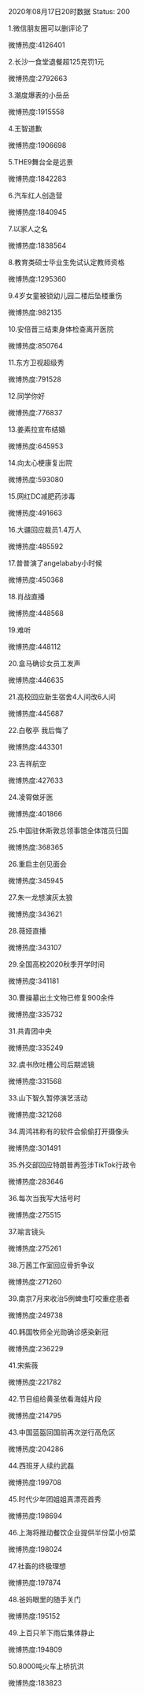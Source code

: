 2020年08月17日20时数据
Status: 200

1.微信朋友圈可以删评论了

微博热度:4126401

2.长沙一食堂退餐超125克罚1元

微博热度:2792663

3.潮度爆表的小岳岳

微博热度:1915558

4.王智道歉

微博热度:1906698

5.THE9舞台全是远景

微博热度:1842283

6.汽车红人创造营

微博热度:1840945

7.以家人之名

微博热度:1838564

8.教育类硕士毕业生免试认定教师资格

微博热度:1295360

9.4岁女童被锁幼儿园二楼后坠楼重伤

微博热度:982135

10.安倍晋三结束身体检查离开医院

微博热度:850764

11.东方卫视超级秀

微博热度:791528

12.同学你好

微博热度:776837

13.姜素拉宣布结婚

微博热度:645953

14.向太心梗康复出院

微博热度:593080

15.网红DC减肥药涉毒

微博热度:491663

16.大疆回应裁员1.4万人

微博热度:485592

17.普普演了angelababy小时候

微博热度:450368

18.肖战直播

微博热度:448568

19.难听

微博热度:448112

20.盒马确诊女员工发声

微博热度:446635

21.高校回应新生宿舍4人间改6人间

微博热度:445687

22.白敬亭 我后悔了

微博热度:443301

23.吉祥航空

微博热度:427633

24.凌霄做牙医

微博热度:401866

25.中国驻休斯敦总领事馆全体馆员归国

微博热度:368365

26.重启主创见面会

微博热度:345945

27.朱一龙想演灰太狼

微博热度:343621

28.薇娅直播

微博热度:343107

29.全国高校2020秋季开学时间

微博热度:341181

30.曹操墓出土文物已修复900余件

微博热度:335732

31.共青团中央

微博热度:335249

32.虞书欣吐槽公司后期滤镜

微博热度:331568

33.山下智久暂停演艺活动

微博热度:321268

34.周鸿祎称有的软件会偷偷打开摄像头

微博热度:301491

35.外交部回应特朗普再签涉TikTok行政令

微博热度:283646

36.每次当我写大括号时

微博热度:275515

37.喻言镜头

微博热度:275261

38.万茜工作室回应骨折争议

微博热度:271260

39.南京7月来收治5例蜱虫叮咬重症患者

微博热度:249738

40.韩国牧师全光勋确诊感染新冠

微博热度:236229

41.宋紫薇

微博热度:221782

42.节目组给黄圣依看海娃片段

微博热度:214795

43.中国蓝盔回国前再次逆行高危区

微博热度:204286

44.西班牙人续约武磊

微博热度:199708

45.时代少年团姐姐真漂亮首秀

微博热度:198694

46.上海将推动餐饮企业提供半份菜小份菜

微博热度:198024

47.社畜的终极理想

微博热度:197874

48.爸妈眼里的随手关门

微博热度:195152

49.上百只羊下雨后集体静止

微博热度:194809

50.8000吨火车上桥抗洪

微博热度:183823


